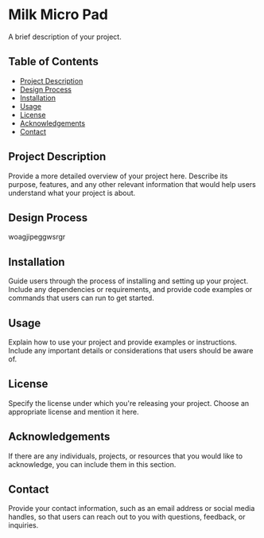 # Milk Micro Pad

A brief description of your project.

## Table of Contents

- [Project Description](#project-description)
- [Design Process](#design-process)
- [Installation](#installation)
- [Usage](#usage)
- [License](#license)
- [Acknowledgements](#acknowledgements)
- [Contact](#contact)

## Project Description

Provide a more detailed overview of your project here. Describe its purpose, features, and any other relevant information that would help users understand what your project is about.

## Design Process
woagjipeggwsrgr

## Installation

Guide users through the process of installing and setting up your project. Include any dependencies or requirements, and provide code examples or commands that users can run to get started.

## Usage

Explain how to use your project and provide examples or instructions. Include any important details or considerations that users should be aware of.

## License

Specify the license under which you're releasing your project. Choose an appropriate license and mention it here.

## Acknowledgements

If there are any individuals, projects, or resources that you would like to acknowledge, you can include them in this section.

## Contact

Provide your contact information, such as an email address or social media handles, so that users can reach out to you with questions, feedback, or inquiries.
